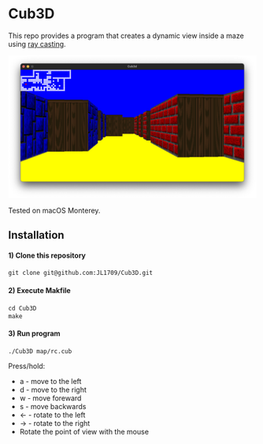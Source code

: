 # Cub3D
This repo provides a program that creates a dynamic view inside a maze using [ray casting](https://en.wikipedia.org/wiki/Ray_casting).

![DEMO](demo.png)

Tested on macOS Monterey.

## Installation

#### 1) Clone this repository 
```
git clone git@github.com:JL1709/Cub3D.git
```

#### 2) Execute Makfile
```
cd Cub3D
make
```

#### 3)  Run program
```
./Cub3D map/rc.cub
```
Press/hold:
- a - move to the left
- d - move to the right
- w - move foreward
- s - move backwards
- ← - rotate to the left
- → - rotate to the right
- Rotate the point of view with the mouse

